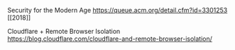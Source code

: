 
Security for the Modern Age https://queue.acm.org/detail.cfm?id=3301253 [[2018]]

Cloudflare + Remote Browser Isolation https://blog.cloudflare.com/cloudflare-and-remote-browser-isolation/ 